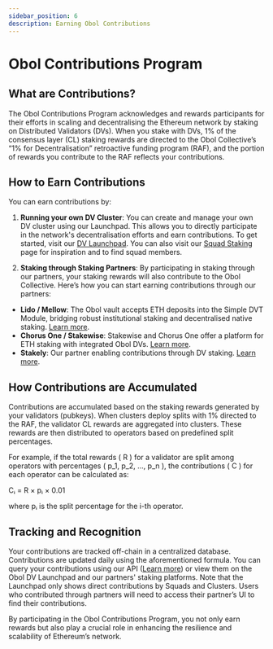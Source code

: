 ```yaml
---
sidebar_position: 6
description: Earning Obol Contributions
---
```


# Obol Contributions Program

## What are Contributions?

The Obol Contributions Program acknowledges and rewards participants for their efforts in scaling and decentralising the Ethereum network by staking on Distributed Validators (DVs). When you stake with DVs, 1% of the consensus layer (CL) staking rewards are directed to the Obol Collective’s “1% for Decentralisation” retroactive funding program (RAF), and the portion of rewards you contribute to the RAF reflects your contributions.

## How to Earn Contributions

You can earn contributions by:

1. **Running your own DV Cluster**: You can create and manage your own DV cluster using our Launchpad. This allows you to directly participate in the network's decentralisation efforts and earn contributions. To get started, visit our [DV Launchpad](https://launchpad.obol.org). You can also visit our [Squad Staking](https://squadstaking.com) page for inspiration and to find squad members.

2. **Staking through Staking Partners**: By participating in staking through our partners, your staking rewards will also contribute to the Obol Collective. Here’s how you can start earning contributions through our partners:

- **Lido / Mellow**: The Obol vault accepts ETH deposits into the Simple DVT Module, bridging robust institutional staking and decentralised native staking. [Learn more](https://lido.fi).
- **Chorus One / Stakewise**: Stakewise and Chorus One offer a platform for ETH staking with integrated Obol DVs. [Learn more](https://opus.chorus.one/pool/stake).
- **Stakely**: Our partner enabling contributions through DV staking. [Learn more](https://stakely.io/).

## How Contributions are Accumulated

Contributions are accumulated based on the staking rewards generated by your validators (pubkeys). When clusters deploy splits with 1% directed to the RAF, the validator CL rewards are aggregated into clusters. These rewards are then distributed to operators based on predefined split percentages.

For example, if the total rewards \( R \) for a validator are split among operators with percentages \( p_1, p_2, ..., p_n \), the contributions \( C \) for each operator can be calculated as:

Cᵢ = R × pᵢ × 0.01

where pᵢ is the split percentage for the i-th operator.

## Tracking and Recognition

Your contributions are tracked off-chain in a centralized database. Contributions are updated daily using the aforementioned formula. You can query your contributions using our API ([Learn more](https://api.obol.tech/docs)) or view them on the Obol DV Launchpad and our partners' staking platforms. Note that the Launchpad only shows direct contributions by Squads and Clusters. Users who contributed through partners will need to access their partner’s UI to find their contributions.

By participating in the Obol Contributions Program, you not only earn rewards but also play a crucial role in enhancing the resilience and scalability of Ethereum’s network.
